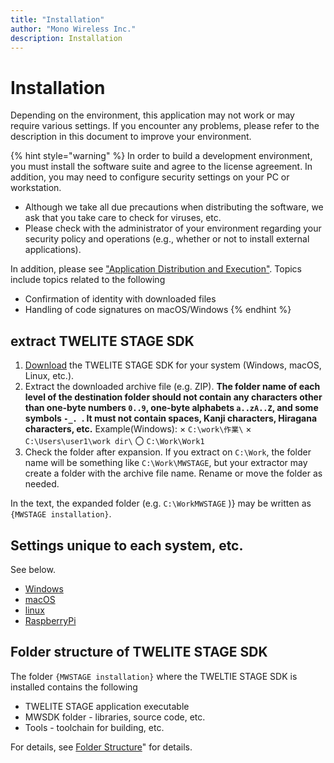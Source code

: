 ```yaml
---
title: "Installation"
author: "Mono Wireless Inc."
description: Installation
---
```


# Installation

Depending on the environment, this application may not work or may require various settings. If you encounter any problems, please refer to the description in this document to improve your environment.

{% hint style="warning" %}
In order to build a development environment, you must install the software suite and agree to the license agreement. In addition, you may need to configure security settings on your PC or workstation.

* Although we take all due precautions when distributing the software, we ask that you take care to check for viruses, etc.
* Please check with the administrator of your environment regarding your security policy and operations (e.g., whether or not to install external applications).

In addition, please see ["Application Distribution and Execution"](https://twelite.gitbook.io/general/appinstall). Topics include topics related to the following

* Confirmation of identity with downloaded files
* Handling of code signatures on macOS/Windows
{% endhint %}


## extract TWELITE STAGE SDK

1. [Download](https://mono-wireless.com/jp/products/stage/) the TWELITE STAGE SDK for your system (Windows, macOS, Linux, etc.).
2. Extract the downloaded archive file (e.g. ZIP).
   **The folder name of each level of the destination folder should not contain any characters other than one-byte numbers `0..9`, one-byte alphabets `a..zA..Z`, and some symbols `-_. `. It must not contain spaces, Kanji characters, Hiragana characters, etc.**
   Example(Windows): × `C:\work\作業\` × `C:\Users\user1\work dir\` 〇 `C:\Work\Work1`
3. Check the folder after expansion.
   If you extract on `C:\Work`, the folder name will be something like `C:\Work\MWSTAGE`, but your extractor may create a folder with the archive file name. Rename or move the folder as needed.


In the text, the expanded folder \(e.g. `C:\WorkMWSTAGE` \)} may be written as `{MWSTAGE installation}`.

## Settings unique to each system, etc.

See below.

* [Windows](windows.md)
* [macOS](macos.md)
* [linux](linux.md)
* [RaspberryPi](raspberrypi.md)

## Folder structure of TWELITE STAGE SDK

The folder `{MWSTAGE installation}` where the TWELTIE STAGE SDK is installed contains the following

* TWELITE STAGE application executable
* MWSDK folder - libraries, source code, etc.
* Tools - toolchain for building, etc.

For details, see [Folder Structure](../misc/directories.md)" for details.

